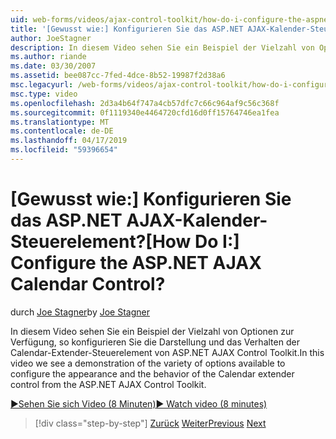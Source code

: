 ```yaml
---
uid: web-forms/videos/ajax-control-toolkit/how-do-i-configure-the-aspnet-ajax-calendar-control
title: '[Gewusst wie:] Konfigurieren Sie das ASP.NET AJAX-Kalender-Steuerelement? | Microsoft-Dokumentation'
author: JoeStagner
description: In diesem Video sehen Sie ein Beispiel der Vielzahl von Optionen zur Verfügung, so konfigurieren Sie die Darstellung und das Verhalten der Calendar-Extender-Steuerelement von t...
ms.author: riande
ms.date: 03/30/2007
ms.assetid: bee087cc-7fed-4dce-8b52-19987f2d38a6
msc.legacyurl: /web-forms/videos/ajax-control-toolkit/how-do-i-configure-the-aspnet-ajax-calendar-control
msc.type: video
ms.openlocfilehash: 2d3a4b64f747a4cb57dfc7c66c964af9c56c368f
ms.sourcegitcommit: 0f1119340e4464720cfd16d0ff15764746ea1fea
ms.translationtype: MT
ms.contentlocale: de-DE
ms.lasthandoff: 04/17/2019
ms.locfileid: "59396654"
---
```

# <a name="how-do-i-configure-the-aspnet-ajax-calendar-control"></a><span data-ttu-id="ac2c0-104">[Gewusst wie:] Konfigurieren Sie das ASP.NET AJAX-Kalender-Steuerelement?</span><span class="sxs-lookup"><span data-stu-id="ac2c0-104">[How Do I:] Configure the ASP.NET AJAX Calendar Control?</span></span>

<span data-ttu-id="ac2c0-105">durch [Joe Stagner](https://github.com/JoeStagner)</span><span class="sxs-lookup"><span data-stu-id="ac2c0-105">by [Joe Stagner](https://github.com/JoeStagner)</span></span>

<span data-ttu-id="ac2c0-106">In diesem Video sehen Sie ein Beispiel der Vielzahl von Optionen zur Verfügung, so konfigurieren Sie die Darstellung und das Verhalten der Calendar-Extender-Steuerelement von ASP.NET AJAX Control Toolkit.</span><span class="sxs-lookup"><span data-stu-id="ac2c0-106">In this video we see a demonstration of the variety of options available to configure the appearance and the behavior of the Calendar extender control from the ASP.NET AJAX Control Toolkit.</span></span>

[<span data-ttu-id="ac2c0-107">&#9654;Sehen Sie sich Video (8 Minuten)</span><span class="sxs-lookup"><span data-stu-id="ac2c0-107">&#9654; Watch video (8 minutes)</span></span>](https://channel9.msdn.com/Blogs/ASP-NET-Site-Videos/how-do-i-configure-the-aspnet-ajax-calendar-control)

> [!div class="step-by-step"]
> <span data-ttu-id="ac2c0-108">[Zurück](how-do-i-use-the-aspnet-ajax-autocomplete-control.md)
> [Weiter](how-do-i-use-the-aspnet-ajax-dropdown-control.md)</span><span class="sxs-lookup"><span data-stu-id="ac2c0-108">[Previous](how-do-i-use-the-aspnet-ajax-autocomplete-control.md)
[Next](how-do-i-use-the-aspnet-ajax-dropdown-control.md)</span></span>

